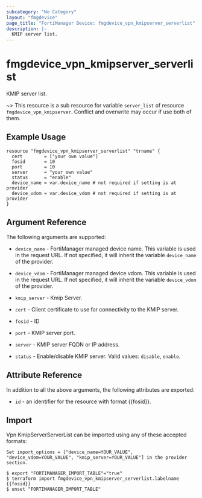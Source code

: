 ```yaml
---
subcategory: "No Category"
layout: "fmgdevice"
page_title: "FortiManager Device: fmgdevice_vpn_kmipserver_serverlist"
description: |-
  KMIP server list.
---
```


# fmgdevice_vpn_kmipserver_serverlist
KMIP server list.

~> This resource is a sub resource for variable `server_list` of resource `fmgdevice_vpn_kmipserver`. Conflict and overwrite may occur if use both of them.



## Example Usage

```hcl
resource "fmgdevice_vpn_kmipserver_serverlist" "trname" {
  cert        = ["your own value"]
  fosid       = 10
  port        = 10
  server      = "your own value"
  status      = "enable"
  device_name = var.device_name # not required if setting is at provider
  device_vdom = var.device_vdom # not required if setting is at provider
}
```

## Argument Reference


The following arguments are supported:

* `device_name` - FortiManager managed device name. This variable is used in the request URL. If not specified, it will inherit the variable `device_name` of the provider.
* `device_vdom` - FortiManager managed device vdom. This variable is used in the request URL. If not specified, it will inherit the variable `device_vdom` of the provider.
* `kmip_server` - Kmip Server.

* `cert` - Client certificate to use for connectivity to the KMIP server.
* `fosid` - ID
* `port` - KMIP server port.
* `server` - KMIP server FQDN or IP address.
* `status` - Enable/disable KMIP server. Valid values: `disable`, `enable`.



## Attribute Reference

In addition to all the above arguments, the following attributes are exported:
* `id` - an identifier for the resource with format {{fosid}}.

## Import

Vpn KmipServerServerList can be imported using any of these accepted formats:
```
Set import_options = ["device_name=YOUR_VALUE", "device_vdom=YOUR_VALUE", "kmip_server=YOUR_VALUE"] in the provider section.

$ export "FORTIMANAGER_IMPORT_TABLE"="true"
$ terraform import fmgdevice_vpn_kmipserver_serverlist.labelname {{fosid}}
$ unset "FORTIMANAGER_IMPORT_TABLE"
```

